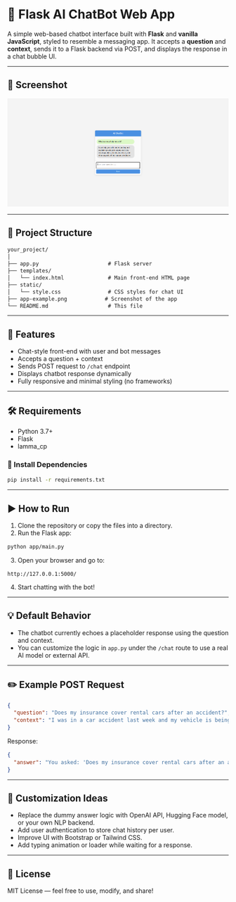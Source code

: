 # 🧠 Flask AI ChatBot Web App

A simple web-based chatbot interface built with **Flask** and **vanilla JavaScript**, styled to resemble a messaging app. It accepts a **question** and **context**, sends it to a Flask backend via POST, and displays the response in a chat bubble UI.

---

## 📸 Screenshot

![App Screenshot](app-example.png)

---

## 📂 Project Structure

```
your_project/
│
├── app.py                      # Flask server
├── templates/
│   └── index.html              # Main front-end HTML page
├── static/
│   └── style.css               # CSS styles for chat UI
├── app-example.png            # Screenshot of the app
└── README.md                   # This file
```

---

## 🚀 Features

- Chat-style front-end with user and bot messages  
- Accepts a question + context  
- Sends POST request to `/chat` endpoint  
- Displays chatbot response dynamically  
- Fully responsive and minimal styling (no frameworks)

---

## 🛠️ Requirements

- Python 3.7+
- Flask
- lamma_cp

### 🔧 Install Dependencies

```bash
pip install -r requirements.txt
```

---

## ▶️ How to Run

1. Clone the repository or copy the files into a directory.
2. Run the Flask app:

```bash
python app/main.py
```

3. Open your browser and go to:

```
http://127.0.0.1:5000/
```

4. Start chatting with the bot!

---

## 💡 Default Behavior

- The chatbot currently echoes a placeholder response using the question and context.
- You can customize the logic in `app.py` under the `/chat` route to use a real AI model or external API.

---

## ✏️ Example POST Request

```json
{
  "question": "Does my insurance cover rental cars after an accident?",
  "context": "I was in a car accident last week and my vehicle is being repaired. I have comprehensive coverage with XYZ Insurance."
}
```

Response:

```json
{
  "answer": "You asked: 'Does my insurance cover rental cars after an accident?'. Based on the context: 'I was in a car accident last week and my vehicle is being repaired. I have comprehensive coverage with XYZ Insurance.', the answer is likely related to rental reimbursement under your policy."
}
```

---

## 🎨 Customization Ideas

- Replace the dummy answer logic with OpenAI API, Hugging Face model, or your own NLP backend.
- Add user authentication to store chat history per user.
- Improve UI with Bootstrap or Tailwind CSS.
- Add typing animation or loader while waiting for a response.

---

## 📄 License

MIT License — feel free to use, modify, and share!
